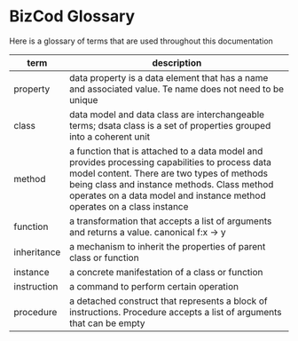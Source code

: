 # BizCod Glossary 

Here is a glossary of terms that are used throughout this documentation

| term                           | description   |
|--------------------------------|------------------------------------------------------------------------|
| property                           | data property is a data element that has a name and associated value. Te name does not need to be unique                   |
| class                    | data model and data class are interchangeable terms; dsata class is a set of properties grouped into a coherent unit                                       | 
| method                     | a function that is attached to a data model and provides processing capabilities to process data model content. There are two types of methods being class and instance methods. Class method operates on a data model and instance method operates on a class instance      | 
| function                     | a transformation that accepts a list of arguments and returns a value. canonical f:x -> y                                        | 
| inheritance                     | a mechanism to inherit the properties of parent class or function                                      | 
| instance                     | a concrete manifestation of a class or function                                      | 
| instruction                     | a command to perform certain operation                                      | 
| procedure                     | a detached construct that represents a block of instructions. Procedure accepts a list of arguments that can be empty                                   | 

